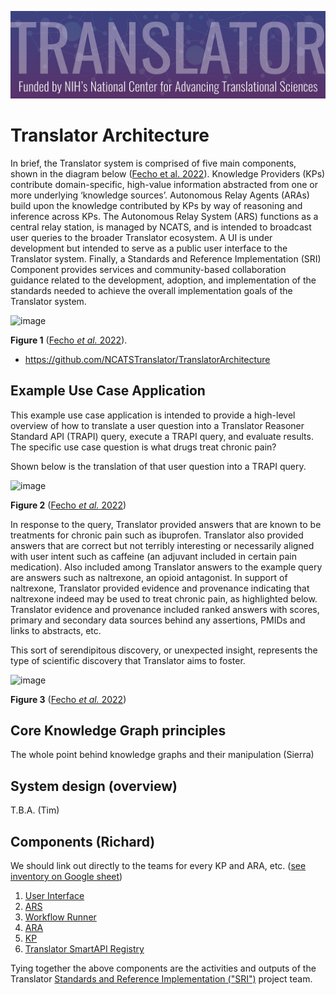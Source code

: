 ![image](../img/translator-banner.jpg)

# Translator Architecture

In brief, the Translator system is comprised of five main components, shown in the diagram below 
([Fecho et al. 2022](../about/index.md#references)). Knowledge Providers (KPs) contribute domain-specific, high-value
information abstracted from one or more underlying ‘knowledge sources’. Autonomous Relay Agents (ARAs) build upon the 
knowledge contributed by KPs by way of reasoning and inference across KPs. The Autonomous Relay System (ARS) functions
as a central relay station, is managed by NCATS, and is intended to broadcast user queries to the broader Translator
ecosystem. A UI is under development but intended to serve as a public user interface to the Translator system.
Finally, a Standards and Reference Implementation (SRI) Component provides services and community-based collaboration
guidance related to the development, adoption, and implementation of the standards needed to achieve the overall
implementation goals of the Translator system.

![image](https://user-images.githubusercontent.com/26254388/174347804-0412fbd2-f61f-4573-8073-2408c3c41e15.png)

**Figure 1**  ([Fecho _et al._ 2022](../about/index.md#references)).

* https://github.com/NCATSTranslator/TranslatorArchitecture

## Example Use Case Application

This example use case application is intended to provide a high-level overview of how to translate a user question
into a Translator Reasoner Standard API (TRAPI) query, execute a TRAPI query, and evaluate results.
The specific use case question is what drugs treat chronic pain?

Shown below is the translation of that user question into a TRAPI query.

![image](https://user-images.githubusercontent.com/26254388/174348079-4bf2ff96-db8e-432e-ba5d-7c82475ec821.png)

**Figure 2** ([Fecho _et al._ 2022](../about/index.md#references))

In response to the query, Translator provided answers that are known to be treatments for chronic pain such as
ibuprofen. Translator also provided answers that are correct but not terribly interesting or necessarily aligned with
user intent such as caffeine (an adjuvant included in certain pain medication). Also included among Translator answers
to the example query are answers such as naltrexone, an opioid antagonist. In support of naltrexone, Translator
provided evidence and provenance indicating that naltrexone indeed may be used to treat chronic pain, as highlighted
below. Translator evidence and provenance included ranked answers with scores, primary and secondary data sources
behind any assertions, PMIDs and links to abstracts, etc. 

This sort of serendipitous discovery, or unexpected insight, represents the type of scientific discovery that
Translator aims to foster.

![image](https://user-images.githubusercontent.com/26254388/174348255-2ba2d8d3-8f0e-4678-a4d1-997e299b4a1b.png)

**Figure 3** ([Fecho _et al._ 2022](../about/index.md#references))

## Core Knowledge Graph principles

The whole point behind knowledge graphs and their manipulation (Sierra)

## System design (overview)

T.B.A. (Tim)

## Components (Richard)

We should link out directly to the teams for every KP and ARA,  etc. ([see inventory on Google sheet](https://docs.google.com/spreadsheets/d/1qG9RDJ64pHBoRxAOL3B1OGuQ8GxU2KIicnXE2hpe4_s/edit#gid=0))

1. [User Interface](ui.md)
2. [ARS](ars.md)
3. [Workflow Runner](https://github.com/NCATSTranslator/workflow-runner)
4. [ARA](ara.md)
5. [KP](kp.md)
6. [Translator SmartAPI Registry](registry.md)

Tying together the above components are the activities and outputs of the Translator
[Standards and Reference Implementation ("SRI")](sri.md) project team.

